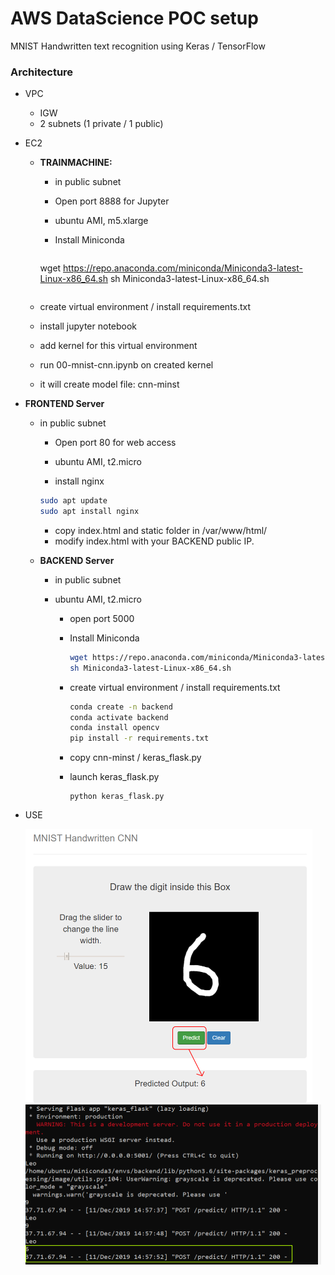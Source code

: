 # AWS DataScience POC setup

MNIST Handwritten text recognition using Keras / TensorFlow

### Architecture

- VPC

  - IGW
  - 2 subnets (1 private / 1 public)

- EC2

  - **TRAINMACHINE:** 

    - in public subnet

    - Open port 8888 for Jupyter

    - ubuntu AMI, m5.xlarge

    - Install Miniconda

      ```bash
    wget https://repo.anaconda.com/miniconda/Miniconda3-latest-Linux-x86_64.sh
      sh Miniconda3-latest-Linux-x86_64.sh
    ```
  
  - create virtual environment / install requirements.txt
  
  - install jupyter notebook
  
  - add kernel for this virtual environment
  
  - run 00-mnist-cnn.ipynb on created kernel
  
  - it will create model file: cnn-minst
  
    
  
- **FRONTEND Server**
  
  - in public subnet
  
    - Open port 80 for web access
  
    - ubuntu AMI, t2.micro
  
    - install nginx
  
    ```bash
    sudo apt update
    sudo apt install nginx
    ```
    
    - copy index.html and static folder in /var/www/html/
    - modify index.html with your BACKEND public IP.
  
  
  
  - **BACKEND Server**
      
    - in public subnet
    
    - ubuntu AMI, t2.micro
    
      - open port 5000
    
      - Install Miniconda
    
          ```bash
          wget https://repo.anaconda.com/miniconda/Miniconda3-latest-Linux-x86_64.sh
          sh Miniconda3-latest-Linux-x86_64.sh
          ```
    
      - create virtual environment / install requirements.txt
    
          ```bash
          conda create -n backend
          conda activate backend
          conda install opencv
          pip install -r requirements.txt
          ```
    
      - copy cnn-minst / keras_flask.py
    
      - launch keras_flask.py
    
        ```
        python keras_flask.py
        ```
    
        




- USE

  <img src="webinterface.png" alt="webinterface" style="zoom:50%;" />

  

  <img src="backend_Flask_answer.png" alt="backend_Flask_answer" style="zoom:50%;" />

  


